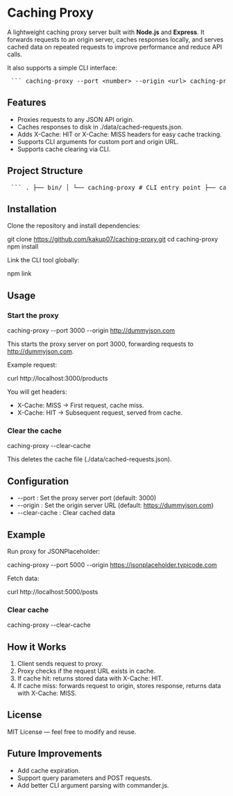 
# Caching Proxy

A lightweight caching proxy server built with **Node.js** and **Express**.
It forwards requests to an origin server, caches responses locally, and serves cached data on repeated requests to improve performance and reduce API calls.

It also supports a simple CLI interface:

<pre> ``` caching-proxy --port &lt;number&gt; --origin &lt;url&gt; caching-proxy --clear-cache ``` </pre>

## Features

- Proxies requests to any JSON API origin.
- Caches responses to disk in ./data/cached-requests.json.
- Adds X-Cache: HIT or X-Cache: MISS headers for easy cache tracking.
- Supports CLI arguments for custom port and origin URL.
- Supports cache clearing via CLI.

## Project Structure

<pre> ``` . ├── bin/ │ └── caching-proxy # CLI entry point ├── cache-handler.js # Cache management ├── server.js # Express proxy server ├── data/ │ └── cached-requests.json # Cache storage ├── package.json └── README.md ``` </pre>

## Installation

Clone the repository and install dependencies:

git clone https://github.com/kakup07/caching-proxy.git
cd caching-proxy
npm install

Link the CLI tool globally:

npm link

## Usage

### Start the proxy

caching-proxy --port 3000 --origin http://dummyjson.com

This starts the proxy server on port 3000, forwarding requests to http://dummyjson.com.

Example request:

curl http://localhost:3000/products

You will get headers:

- X-Cache: MISS → First request, cache miss.
- X-Cache: HIT → Subsequent request, served from cache.

### Clear the cache

caching-proxy --clear-cache

This deletes the cache file (./data/cached-requests.json).

## Configuration

- --port : Set the proxy server port (default: 3000)
- --origin : Set the origin server URL (default: https://dummyjson.com)
- --clear-cache : Clear cached data

## Example

Run proxy for JSONPlaceholder:

caching-proxy --port 5000 --origin https://jsonplaceholder.typicode.com

Fetch data:

curl http://localhost:5000/posts

### Clear cache

caching-proxy --clear-cache

## How it Works

1. Client sends request to proxy.
2. Proxy checks if the request URL exists in cache.
3. If cache hit: returns stored data with X-Cache: HIT.
4. If cache miss: forwards request to origin, stores response, returns data with X-Cache: MISS.

## License

MIT License — feel free to modify and reuse.

## Future Improvements

- Add cache expiration.
- Support query parameters and POST requests.
- Add better CLI argument parsing with commander.js.

